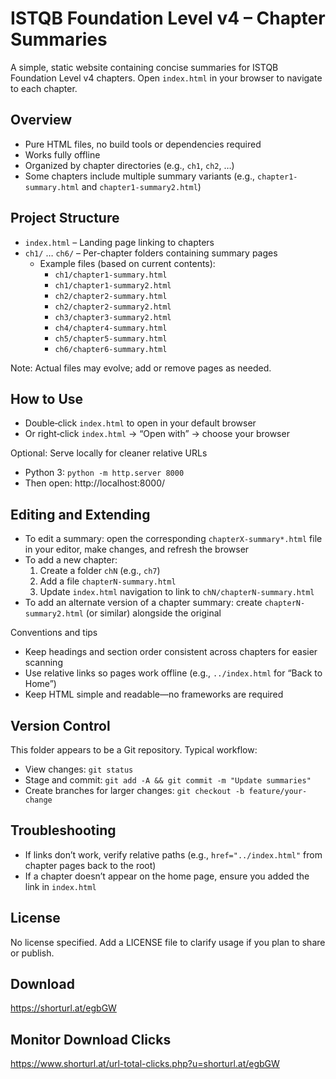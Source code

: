 # ISTQB Foundation Level v4 – Chapter Summaries

A simple, static website containing concise summaries for ISTQB Foundation Level v4 chapters. Open `index.html` in your browser to navigate to each chapter.

## Overview
- Pure HTML files, no build tools or dependencies required
- Works fully offline
- Organized by chapter directories (e.g., `ch1`, `ch2`, …)
- Some chapters include multiple summary variants (e.g., `chapter1-summary.html` and `chapter1-summary2.html`)

## Project Structure
- `index.html` – Landing page linking to chapters
- `ch1/` … `ch6/` – Per-chapter folders containing summary pages
  - Example files (based on current contents):
    - `ch1/chapter1-summary.html`
    - `ch1/chapter1-summary2.html`
    - `ch2/chapter2-summary.html`
    - `ch2/chapter2-summary2.html`
    - `ch3/chapter3-summary2.html`
    - `ch4/chapter4-summary.html`
    - `ch5/chapter5-summary.html`
    - `ch6/chapter6-summary.html`

Note: Actual files may evolve; add or remove pages as needed.

## How to Use
- Double‑click `index.html` to open in your default browser
- Or right‑click `index.html` → “Open with” → choose your browser

Optional: Serve locally for cleaner relative URLs
- Python 3: `python -m http.server 8000`
- Then open: http://localhost:8000/

## Editing and Extending
- To edit a summary: open the corresponding `chapterX-summary*.html` file in your editor, make changes, and refresh the browser
- To add a new chapter:
  1. Create a folder `chN` (e.g., `ch7`)
  2. Add a file `chapterN-summary.html`
  3. Update `index.html` navigation to link to `chN/chapterN-summary.html`
- To add an alternate version of a chapter summary: create `chapterN-summary2.html` (or similar) alongside the original

Conventions and tips
- Keep headings and section order consistent across chapters for easier scanning
- Use relative links so pages work offline (e.g., `../index.html` for “Back to Home”)
- Keep HTML simple and readable—no frameworks are required

## Version Control
This folder appears to be a Git repository. Typical workflow:
- View changes: `git status`
- Stage and commit: `git add -A && git commit -m "Update summaries"`
- Create branches for larger changes: `git checkout -b feature/your-change`

## Troubleshooting
- If links don’t work, verify relative paths (e.g., `href="../index.html"` from chapter pages back to the root)
- If a chapter doesn’t appear on the home page, ensure you added the link in `index.html`

## License
No license specified. Add a LICENSE file to clarify usage if you plan to share or publish.

## Download
https://shorturl.at/egbGW

## Monitor Download Clicks
https://www.shorturl.at/url-total-clicks.php?u=shorturl.at/egbGW
